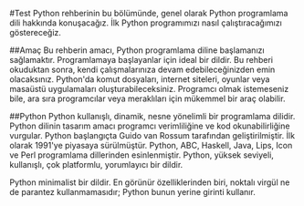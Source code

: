 #Test
Python rehberinin bu bölümünde, genel olarak Python programlama dili hakkında konuşacağız. İlk Python programımızı nasıl çalıştıracağımızı göstereceğiz.

##Amaç
Bu rehberin amacı, Python programlama diline başlamanızı sağlamaktır. Programlamaya başlayanlar için ideal bir dildir. Bu rehberi okuduktan sonra, kendi çalışmalarınıza devam edebileceğinizden emin olacaksınız. Python'da komut dosyaları, internet siteleri, oyunlar veya masaüstü uygulamaları oluşturabileceksiniz. Programcı olmak istemeseniz bile, ara sıra programcılar veya meraklıları için mükemmel bir araç olabilir.

##Python
Python kullanışlı, dinamik, nesne yönelimli bir programlama dilidir. Python dilinin tasarım amacı programcı verimliliğine ve kod okunabilirliğine vurgular. Python başlangıçta Guido van Rossum tarafından geliştirilmiştir. İlk olarak 1991'ye piyasaya sürülmüştür. Python, ABC, Haskell, Java, Lips, Icon ve Perl programlama dillerinden esinlenmiştir. Python, yüksek seviyeli, kullanışlı, çok platformlu, yorumlayıcı bir dildir.

Python minimalist  bir dildir. En görünür özelliklerinden biri, noktalı virgül ne de parantez kullanmamasıdır; Python bunun yerine girinti kullanır.
